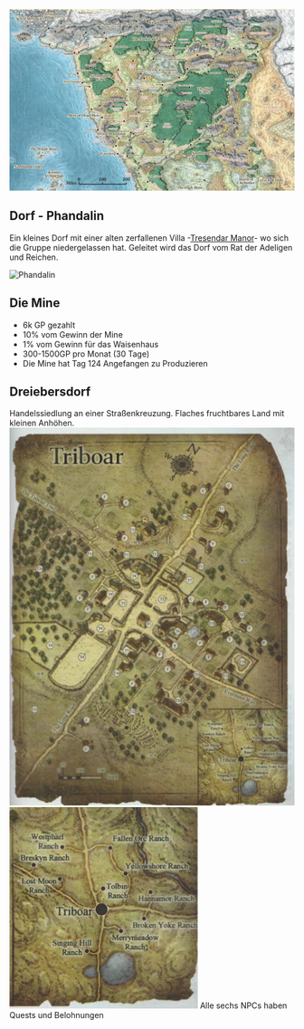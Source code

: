 ![Weltkarte](./Bilder/Weltkarte.jpg)

## Dorf - Phandalin 
Ein kleines Dorf mit einer alten zerfallenen Villa -[Tresendar Manor](Tresendar%20Villa.md)- wo sich die Gruppe niedergelassen hat. Geleitet wird das Dorf vom Rat der Adeligen und Reichen.


![Phandalin](Bilder/PhandalinWeltkarte.png)


## Die Mine
- 6k GP gezahlt 
- 10% vom Gewinn der Mine
- 1% vom Gewinn für das Waisenhaus
- 300-1500GP pro Monat (30 Tage)
- Die Mine hat Tag 124 Angefangen zu Produzieren


## Dreiebersdorf
Handelssiedlung an einer Straßenkreuzung. Flaches fruchtbares Land mit kleinen Anhöhen. 
![Dreiebersdorf](Bilder/Dreiebersdorf.png)
![Dreiebersdorf Welt](Bilder/DreiebersdorfWeltkarte.png)
Alle sechs NPCs haben Quests und Belohnungen
